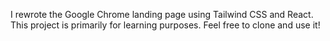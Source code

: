 I rewrote the Google Chrome landing page using Tailwind CSS and React. This project is primarily for learning purposes. Feel free to clone and use it!
